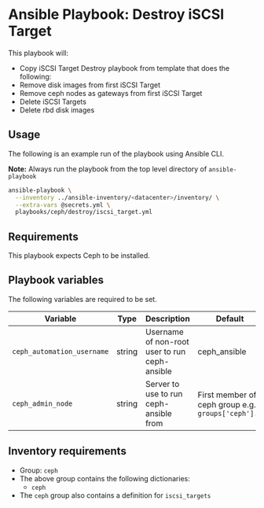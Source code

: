 # Ansible Playbook: Destroy iSCSI Target

This playbook will:

- Copy iSCSI Target Destroy playbook from template that does the following:
- Remove disk images from first iSCSI Target
- Remove ceph nodes as gateways from first iSCSI Target
- Delete iSCSI Targets
- Delete rbd disk images

## Usage

The following is an example run of the playbook using Ansible CLI.

**Note:** Always run the playbook from the top level directory of `ansible-playbook`

```sh
ansible-playbook \
  --inventory ../ansible-inventory/<datacenter>/inventory/ \
  --extra-vars @secrets.yml \
  playbooks/ceph/destroy/iscsi_target.yml
```

## Requirements

This playbook expects Ceph to be installed.

## Playbook variables

The following variables are required to be set.

| Variable | Type | Description | Default |
| -------- | ---- | ----------- | ------- |
| `ceph_automation_username` | string | Username of non-root user to run ceph-ansible | ceph_ansible |
| `ceph_admin_node` | string | Server to use to run ceph-ansible from | First member of ceph group e.g. `groups['ceph'].0` |

## Inventory requirements

- Group: `ceph`
- The above group contains the following dictionaries:
  - `ceph`
- The `ceph` group also contains a definition for `iscsi_targets`

